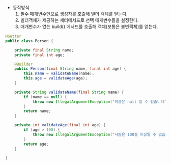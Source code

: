 * 동작방식
  1. 필수 매개변수만으로 생성자를 호출해 빌더 객체를 얻는다.
  2. 빌더객체가 제공하는 세터메서드로 선택 매개변수들을 설정한다.
  3. 매개변수가 없는 build() 메서드를 호출해 객체(보통은 불변객체)를 얻는다.

```java
@Getter
public class Person {

    private final String name;
    private final int age;

    @Builder
    public Person(final String name, final int age) {
        this.name = validateName(name);
        this.age = validateAge(age);
    }

    private String validateName(final String name) {
        if (name == null) {
            throw new IllegalArgumentException("이름은 null 일 수 없습니다");
        }
        return name;
    }

    private int validateAge(final int age) {
        if (age > 100) {
            throw new IllegalArgumentException("사람은 100살 이상일 수 없습니다.");
        }
        return age;
    }

}
```

